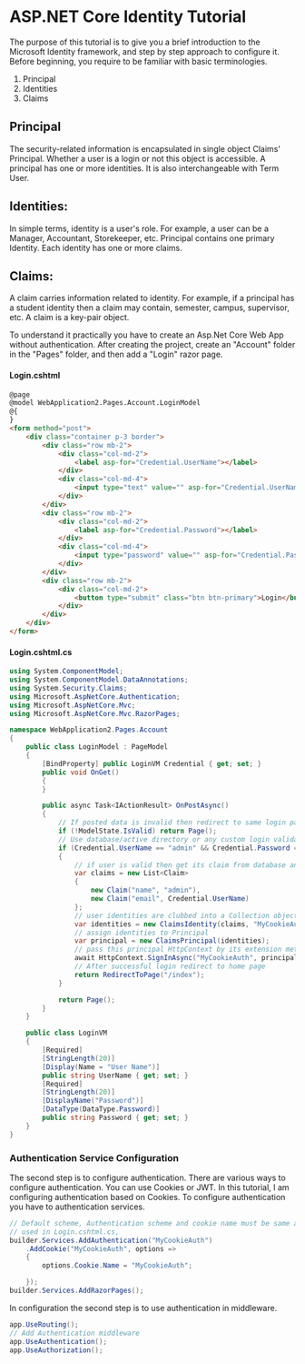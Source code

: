 # ASP.NET Core Identity Tutorial
The purpose of this tutorial is to give you a brief introduction to the Microsoft Identity framework, and step by step approach to configure it. Before beginning, you require to be familiar with basic terminologies.
1. Principal
2. Identities
3. Claims

## Principal
The security-related information is encapsulated in single object  Claims' Principal. Whether a user is a login or not this object is accessible. A principal has one or more identities. It is also interchangeable with Term User.

## Identities:
In simple terms, identity is a user's role. For example, a user can be a Manager, Accountant, Storekeeper, etc. Principal contains one primary Identity. Each identity has one or more claims.

## Claims:
A claim carries information related to identity. For example, if a principal has a student identity then a claim may contain, semester, campus, supervisor, etc. A claim is a key-pair object.


To understand it practically you have to create an Asp.Net Core Web App without authentication.
After creating the project, create an "Account" folder in the "Pages" folder, and then add a "Login" razor page.
#### Login.cshtml
```html
@page
@model WebApplication2.Pages.Account.LoginModel
@{
}
<form method="post">
	<div class="container p-3 border">
		<div class="row mb-2">
			<div class="col-md-2">
				<label asp-for="Credential.UserName"></label>
			</div>
			<div class="col-md-4">
				<input type="text" value="" asp-for="Credential.UserName" class="form-control" />
			</div>
		</div>
		<div class="row mb-2">
			<div class="col-md-2">
				<label asp-for="Credential.Password"></label>
			</div>
			<div class="col-md-4">
				<input type="password" value="" asp-for="Credential.Password" class="form-control" />
			</div>
		</div>
		<div class="row mb-2">
			<div class="col-md-2">
				<button type="submit" class="btn btn-primary">Login</button>
			</div>
		</div>
	</div>
</form>

```
#### Login.cshtml.cs
```csharp
using System.ComponentModel;
using System.ComponentModel.DataAnnotations;
using System.Security.Claims;
using Microsoft.AspNetCore.Authentication;
using Microsoft.AspNetCore.Mvc;
using Microsoft.AspNetCore.Mvc.RazorPages;

namespace WebApplication2.Pages.Account
{
	public class LoginModel : PageModel
	{
		[BindProperty] public LoginVM Credential { get; set; }
		public void OnGet()
		{
		}

		public async Task<IActionResult> OnPostAsync()
		{
			// If posted data is invalid then redirect to same login page
			if (!ModelState.IsValid) return Page();
			// Use database/active directory or any custom login validation code here
			if (Credential.UserName == "admin" && Credential.Password == "admin")
			{
				// if user is valid then get its claim from database and set its claim
				var claims = new List<Claim>
				{
					new Claim("name", "admin"),
					new Claim("email", Credential.UserName)
				};
				// user identities are clubbed into a Collection object name "MyCookiesAuth"
				var identities = new ClaimsIdentity(claims, "MyCookieAuth");
				// assign identities to Principal
				var principal = new ClaimsPrincipal(identities);
				// pass this principal HttpContext by its extension method SignInAsync
				await HttpContext.SignInAsync("MyCookieAuth", principal);
				// After successful login redirect to home page
				return RedirectToPage("/index");
			}

			return Page();
		}
	}

	public class LoginVM
	{
		[Required]
		[StringLength(20)]
		[Display(Name = "User Name")]
		public string UserName { get; set; }
		[Required]
		[StringLength(20)]
		[DisplayName("Password")]
		[DataType(DataType.Password)]
		public string Password { get; set; }
	}
}


```


### Authentication Service Configuration
The second step is to configure authentication. There are various ways to configure authentication. You can use Cookies or  JWT. In this tutorial, I am configuring authentication based on Cookies.
To configure authentication you have to authentication services.
```csharp
// Default scheme, Authentication scheme and cookie name must be same as identities name
// used in Login.cshtml.cs,  
builder.Services.AddAuthentication("MyCookieAuth")
	.AddCookie("MyCookieAuth", options =>
	{
		options.Cookie.Name = "MyCookieAuth";

	});
builder.Services.AddRazorPages();
```

In configuration the second step is to use authentication in middleware.
```csharp
app.UseRouting();
// Add Authentication middleware 
app.UseAuthentication();
app.UseAuthorization();
```

